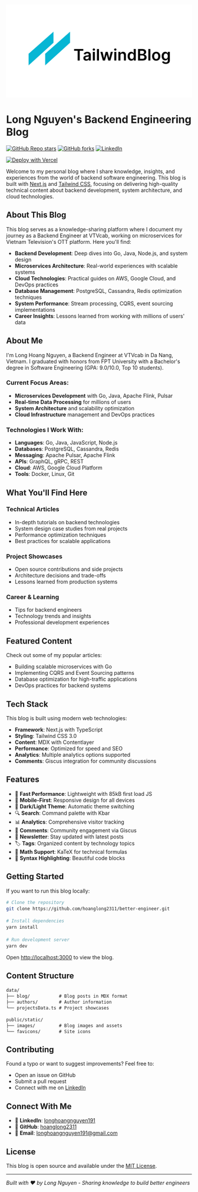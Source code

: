 ![tailwind-nextjs-banner](/public/static/images/twitter-card.png)

# Long Nguyen's Backend Engineering Blog

[![GitHub Repo stars](https://img.shields.io/github/stars/hoanglong2311/better-engineer?style=social)](https://GitHub.com/hoanglong2311/better-engineer/stargazers/)
[![GitHub forks](https://img.shields.io/github/forks/hoanglong2311/better-engineer?style=social)](https://GitHub.com/hoanglong2311/better-engineer/network/)
[![LinkedIn](https://img.shields.io/badge/LinkedIn-Connect-blue?style=social&logo=linkedin)](https://www.linkedin.com/in/longhoangnguyen191)

[![Deploy with Vercel](https://vercel.com/button)](https://vercel.com/new/git/external?repository-url=https://github.com/hoanglong2311/better-engineer)

Welcome to my personal blog where I share knowledge, insights, and experiences from the world of backend software engineering. This blog is built with [Next.js](https://nextjs.org/) and [Tailwind CSS](https://tailwindcss.com/), focusing on delivering high-quality technical content about backend development, system architecture, and cloud technologies.

## About This Blog

This blog serves as a knowledge-sharing platform where I document my journey as a Backend Engineer at VTVcab, working on microservices for Vietnam Television's OTT platform. Here you'll find:

- **Backend Development**: Deep dives into Go, Java, Node.js, and system design
- **Microservices Architecture**: Real-world experiences with scalable systems
- **Cloud Technologies**: Practical guides on AWS, Google Cloud, and DevOps practices
- **Database Management**: PostgreSQL, Cassandra, Redis optimization techniques
- **System Performance**: Stream processing, CQRS, event sourcing implementations
- **Career Insights**: Lessons learned from working with millions of users' data

## About Me

I'm Long Hoang Nguyen, a Backend Engineer at VTVcab in Da Nang, Vietnam. I graduated with honors from FPT University with a Bachelor's degree in Software Engineering (GPA: 9.0/10.0, Top 10 students).

### Current Focus Areas:
- **Microservices Development** with Go, Java, Apache Flink, Pulsar
- **Real-time Data Processing** for millions of users
- **System Architecture** and scalability optimization
- **Cloud Infrastructure** management and DevOps practices

### Technologies I Work With:
- **Languages**: Go, Java, JavaScript, Node.js
- **Databases**: PostgreSQL, Cassandra, Redis
- **Messaging**: Apache Pulsar, Apache Flink
- **APIs**: GraphQL, gRPC, REST
- **Cloud**: AWS, Google Cloud Platform
- **Tools**: Docker, Linux, Git

## What You'll Find Here

### Technical Articles
- In-depth tutorials on backend technologies
- System design case studies from real projects
- Performance optimization techniques
- Best practices for scalable applications

### Project Showcases
- Open source contributions and side projects
- Architecture decisions and trade-offs
- Lessons learned from production systems

### Career & Learning
- Tips for backend engineers
- Technology trends and insights
- Professional development experiences

## Featured Content

Check out some of my popular articles:
- Building scalable microservices with Go
- Implementing CQRS and Event Sourcing patterns
- Database optimization for high-traffic applications
- DevOps practices for backend systems

## Tech Stack

This blog is built using modern web technologies:

- **Framework**: Next.js with TypeScript
- **Styling**: Tailwind CSS 3.0
- **Content**: MDX with Contentlayer
- **Performance**: Optimized for speed and SEO
- **Analytics**: Multiple analytics options supported
- **Comments**: Giscus integration for community discussions

## Features

- 🚀 **Fast Performance**: Lightweight with 85kB first load JS
- 📱 **Mobile-First**: Responsive design for all devices
- 🌙 **Dark/Light Theme**: Automatic theme switching
- 🔍 **Search**: Command palette with Kbar
- 📊 **Analytics**: Comprehensive visitor tracking
- 💬 **Comments**: Community engagement via Giscus
- 📧 **Newsletter**: Stay updated with latest posts
- 🏷️ **Tags**: Organized content by technology topics
- 📖 **Math Support**: KaTeX for technical formulas
- 🎨 **Syntax Highlighting**: Beautiful code blocks

## Getting Started

If you want to run this blog locally:

```bash
# Clone the repository
git clone https://github.com/hoanglong2311/better-engineer.git

# Install dependencies
yarn install

# Run development server
yarn dev
```

Open [http://localhost:3000](http://localhost:3000) to view the blog.

## Content Structure

```
data/
├── blog/           # Blog posts in MDX format
├── authors/        # Author information
└── projectsData.ts # Project showcases

public/static/
├── images/         # Blog images and assets
└── favicons/       # Site icons
```

## Contributing

Found a typo or want to suggest improvements? Feel free to:
- Open an issue on GitHub
- Submit a pull request
- Connect with me on [LinkedIn](https://www.linkedin.com/in/longhoangnguyen191)

## Connect With Me

- 💼 **LinkedIn**: [longhoangnguyen191](https://www.linkedin.com/in/longhoangnguyen191)
- 🐙 **GitHub**: [hoanglong2311](https://github.com/hoanglong2311)
- 📧 **Email**: longhoangnguyen191@gmail.com

## License

This blog is open source and available under the [MIT License](LICENSE).

---

*Built with ❤️ by Long Nguyen - Sharing knowledge to build better engineers*
